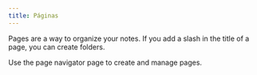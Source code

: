 ```yaml
---
title: Páginas
---
```


Pages are a way to organize your notes.
If you add a slash in the title of a page, you can create folders.

Use the page navigator page to create and manage pages.
